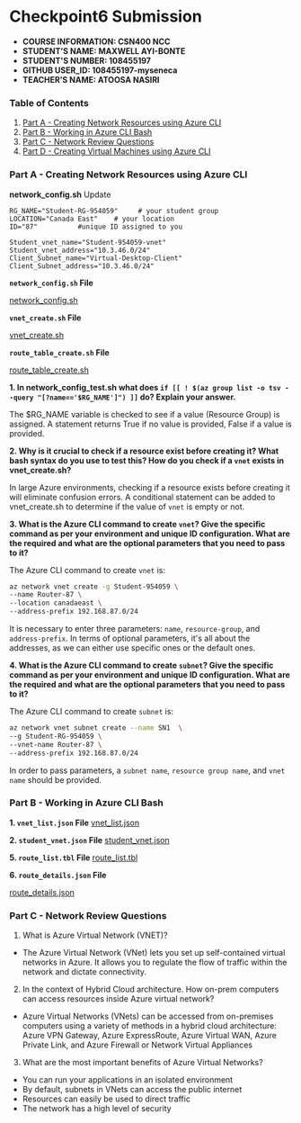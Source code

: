 # Checkpoint6 Submission

- **COURSE INFORMATION: CSN400 NCC**
- **STUDENT’S NAME: MAXWELL AYI-BONTE**
- **STUDENT'S NUMBER: 108455197** 
- **GITHUB USER_ID: 108455197-myseneca**
- **TEACHER’S NAME: ATOOSA NASIRI**

### Table of Contents
1. [Part A - Creating Network Resources using Azure CLI](#header1)
2. [Part B - Working in Azure CLI Bash](#header2)
3. [Part C - Network Review Questions](#header3)
4. [Part D - Creating Virtual Machines using Azure CLI](#header4)

### Part A - Creating Network Resources using Azure CLI
**network_config.sh** Update
```
RG_NAME="Student-RG-954059"     # your student group
LOCATION="Canada East"    # your location
ID="87"          #unique ID assigned to you

Student_vnet_name="Student-954059-vnet"
Student_vnet_address="10.3.46.0/24"
Client_Subnet_name="Virtual-Desktop-Client"
Client_Subnet_address="10.3.46.0/24"
```
**`network_config.sh` File**

[network_config.sh](bash-scripts/network_config.sh)

**`vnet_create.sh` File**

[vnet_create.sh](bash-scripts/vnet_create.sh)

**`route_table_create.sh` File**

[route_table_create.sh](bash-scripts/route_table_create.sh)

**1. In network_config_test.sh what does `if [[ ! $(az group list -o tsv --query "[?name=='$RG_NAME']") ]]` do? Explain your answer.**

The $RG_NAME variable is checked to see if a value (Resource Group) is assigned. A statement returns True if no value is provided, False if a value is provided.

**2. Why is it crucial to check if a resource exist before creating it? What bash syntax do you use to test this? How do you check if a `vnet` exists in vnet_create.sh?**

In large Azure environments, checking if a resource exists before creating it will eliminate confusion errors. A conditional statement can be added to vnet_create.sh to determine if the value of `vnet` is empty or not.

**3. What is the Azure CLI command to create `vnet`? Give the specific command as per your environment and unique ID configuration. What are the required and what are the optional parameters that you need to pass to it?**

The Azure CLI command to create `vnet` is: 
``` bash
az network vnet create -g Student-954059 \
--name Router-87 \
--location canadaeast \
--address-prefix 192.168.87.0/24
```
It is necessary to enter three parameters: `name`, `resource-group`, and `address-prefix`. In terms of optional parameters, it's all about the addresses, as we can either use specific ones or the default ones.

**4. What is the Azure CLI command to create `subnet`? Give the specific command as per your environment and unique ID configuration. What are the required and what are the optional parameters that you need to pass to it?**

The Azure CLI command to create `subnet` is: 
``` bash
az network vnet subnet create --name SN1  \
--g Student-RG-954059 \
--vnet-name Router-87 \
--address-prefix 192.168.87.0/24
```
In order to pass parameters, a `subnet name`, `resource group name`, and `vnet name` should be provided.

### Part B - Working in Azure CLI Bash

**1. `vnet_list.json` File**
[vnet_list.json](bash-scripts/vnet_list.json)

**2. `student_vnet.json` File**
[student_vnet.json](bash-scripts/student_vnet.json)

**5. `route_list.tbl` File**
[route_list.tbl](bash-scripts/route_list.tbl.txt)

**6. `route_details.json` File**

[route_details.json](bash-scripts/route_details.json)

### Part C - Network Review Questions

1. What is Azure Virtual Network (VNET)?
- The Azure Virtual Network (VNet) lets you set up self-contained virtual networks in Azure. It allows you to regulate the flow of traffic within the network and dictate connectivity.

2. In the context of Hybrid Cloud architecture. How on-prem computers can access resources inside Azure virtual network?
- Azure Virtual Networks (VNets) can be accessed from on-premises computers using a variety of methods in a hybrid cloud architecture: Azure VPN Gateway, Azure ExpressRoute, Azure Virtual WAN, Azure Private Link, and Azure Firewall or Network Virtual Appliances

3. What are the most important benefits of Azure Virtual Networks?
- You can run your applications in an isolated environment
- By default, subnets in VNets can access the public internet
- Resources can easily be used to direct traffic
- The network has a high level of security
